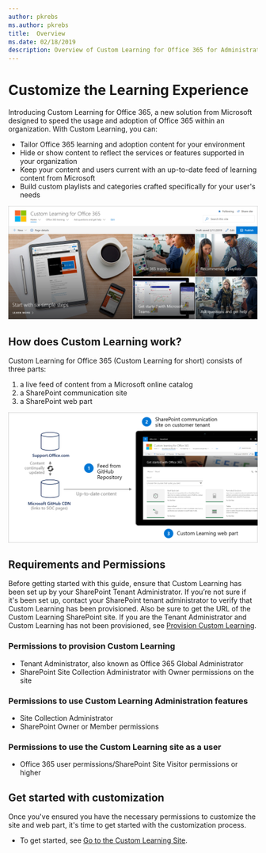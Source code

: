 ```yaml
---
author: pkrebs
ms.author: pkrebs
title:  Overview
ms.date: 02/18/2019
description: Overview of Custom Learning for Office 365 for Administrators
---
```


# Customize the Learning Experience

Introducing Custom Learning for Office 365, a new solution from Microsoft designed to speed the usage and adoption of Office 365 within an organization. With Custom Learning, you can:
- Tailor Office 365 learning and adoption content for your environment 
- Hide or show content to reflect the services or features supported in your organization 
- Keep your content and users current with an up-to-date feed of learning content from Microsoft 
- Build custom playlists and categories crafted specifically for your user's needs

![cg-introducing.png](media/cg-introducing.png)

## How does Custom Learning work?

Custom Learning for Office 365 (Custom Learning for short) consists of three parts: 
1. a live feed of content from a Microsoft online catalog
2. a SharePoint communication site
3. a SharePoint web part 

![cg-howitworks.png](media/cg-howitworks.png)

## Requirements and Permissions

Before getting started with this guide, ensure that Custom Learning has been set up by your SharePoint Tenant Administrator. If you’re not sure if it's been set up, contact your SharePoint tenant administrator to verify that Custom Learning has been provisioned. Also be sure to get the URL of the Custom Learning SharePoint site. If you are the Tenant Administrator and Custom Learning has not been provisioned, see [Provision Custom Learning](custom_provision.md). 

### Permissions to provision Custom Learning

- Tenant Administrator, also known as Office 365 Global Administrator
- SharePoint Site Collection Administrator with Owner permissions on the site

### Permissions to use Custom Learning Administration features

- Site Collection Administrator
- SharePoint Owner or Member permissions

### Permissions to use the Custom Learning site as a user

- Office 365 user permissions/SharePoint Site Visitor permissions or higher

## Get started with customization
Once you've ensured you have the necessary permissions to customize the site and web part, 
it's time to get started with the customization process. 

- To get started, see [Go to the Custom Learning Site](custom_goto.md).